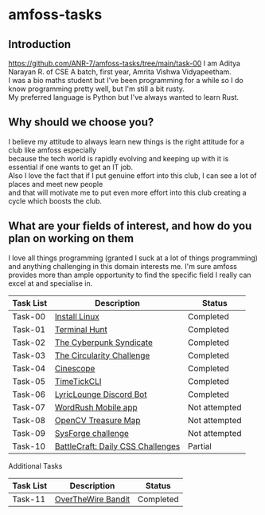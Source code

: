 # amfoss-tasks

## Introduction
https://github.com/ANR-7/amfoss-tasks/tree/main/task-00
I am Aditya Narayan R. of CSE A batch, first year, Amrita Vishwa Vidyapeetham.  
I was a bio maths student but I've been programming for a while so I do know programming pretty well, but I'm still a bit rusty.   
My preferred language is Python but I've always wanted to learn Rust.  

## **Why should we choose you?**

I believe my attitude to always learn new things is the right attitude for a club like amfoss especially  
because the tech world is rapidly evolving and keeping up with it is essential if one wants to get an IT job.    
Also I love the fact that if I put genuine effort into this club, I can see a lot of places and meet new people  
and that will motivate me to put even more effort into this club creating a cycle which boosts the club.


## **What are your fields of interest, and how do you plan on working on them**

I love all things programming (granted I suck at a lot of things programming) and anything challenging
in this domain interests me. I'm sure amfoss provides more than ample opportunity to find the specific
field I really can excel at and specialise in. 


| Task List | Description | Status |
|-----------|-------------|---------|
| Task-00   | [Install Linux](https://github.com/ANR-7/amfoss-tasks/tree/main/task-00)      | Completed     |
| Task-01   | [Terminal Hunt](https://github.com/ANR-7/amfoss-tasks/tree/main/task-01)       | Completed     |
| Task-02   | [The Cyberpunk Syndicate](https://github.com/ANR-7/amfoss-tasks/tree/main/task-02)     | Completed     |
| Task-03   | [The Circularity Challenge](https://github.com/ANR-7/amfoss-tasks/tree/main/task-03)      | Completed     |
| Task-04   | [Cinescope](https://github.com/ANR-7/amfoss-tasks/tree/main/task-04) | Completed  |
| Task-05   | [TimeTickCLI](https://github.com/ANR-7/amfoss-tasks/tree/main/task-05)     | Completed     |
| Task-06   | [LyricLounge Discord Bot](https://github.com/ANR-7/amfoss-tasks/tree/main/task-06)          | Completed     |
| Task-07   | [WordRush Mobile app](#)   | Not attempted   |
| Task-08   | [OpenCV Treasure Map](#)         | Not attempted     |
| Task-09   | [SysForge challenge](#)          | Not attempted |
| Task-10   | [BattleCraft: Daily CSS Challenges](https://github.com/ANR-7/amfoss-tasks/tree/main/task-10) | Partial  |

Additional Tasks


| Task List | Description | Status |
|-----------|-------------|---------|
| Task-11   | [OverTheWire Bandit](https://github.com/ANR-7/amfoss-tasks/tree/main/task-11) | Completed |

